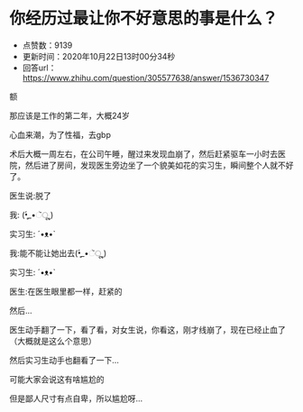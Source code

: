 # 你经历过最让你不好意思的事是什么？
- 点赞数：9139
- 更新时间：2020年10月22日13时00分34秒
- 回答url：https://www.zhihu.com/question/305577638/answer/1536730347
<body>
 <p data-pid="dxgbfZT8">额</p>
 <p data-pid="hbTi8nqS">那应该是工作的第二年，大概24岁</p>
 <p data-pid="rspIE--m">心血来潮，为了性福，去gbp</p>
 <p data-pid="ga5r5enP">术后大概一周左右，在公司午睡，醒过来发现血崩了，然后赶紧驱车一小时去医院，然后进了房间，发现医生旁边坐了一个貌美如花的实习生，瞬间整个人就不好了。</p>
 <p data-pid="9kxv6Vxo">医生说:脱了</p>
 <p data-pid="Thiu3roZ">我: (•̥́_•ૅू˳)</p>
 <p data-pid="jo1Clap1">实习生: ´•ᴥ•`</p>
 <p data-pid="ScLz8ooj">我:能不能让她出去(•̥́_•ૅू˳)</p>
 <p data-pid="ktz213ig">实习生: ´•ᴥ•`</p>
 <p data-pid="bUaWjzHt">医生:在医生眼里都一样，赶紧的</p>
 <p data-pid="vP6mU4qT">然后…</p>
 <p data-pid="ZxU_mvcE">医生动手翻了一下，看了看，对女生说，你看这，刚才线崩了，现在已经止血了（大概就是这么个意思）</p>
 <p data-pid="wZkFemM0">然后实习生动手也翻看了一下…</p>
 <p data-pid="3ovbSSyZ">可能大家会说这有啥尴尬的</p>
 <p data-pid="FfiTBE0_">但是鄙人尺寸有点自卑，所以尴尬呀…</p>
</body>